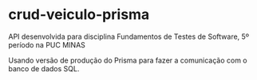 # crud-veiculo-prisma
API desenvolvida para disciplina Fundamentos de Testes de Software, 5º período na PUC MINAS

Usando versão de produção do Prisma para fazer a comunicação com o banco de dados SQL.
